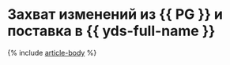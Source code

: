 # Захват изменений из {{ PG }} и поставка в {{ yds-full-name }}

{% include [article-body](../../_tutorials/dataplatform/datatransfer/mpg-to-yds.md) %}

